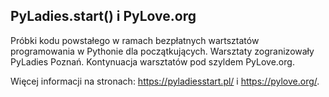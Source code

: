 PyLadies.start() i PyLove.org
----------------

Próbki kodu powstałego w ramach bezpłatnych wartsztatów programowania w Pythonie dla początkujących.
Warsztaty zogranizowały PyLadies Poznań. Kontynuacja warsztatów pod szyldem PyLove.org.

Więcej informacji na stronach: https://pyladiesstart.pl/ i https://pylove.org/.